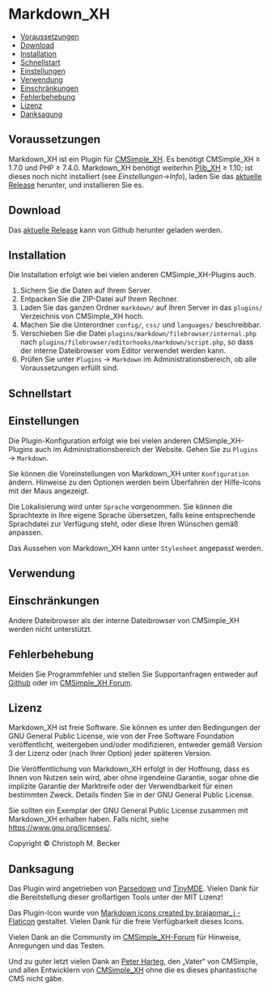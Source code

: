 # Markdown_XH

- [Voraussetzungen](#voraussetzungen)
- [Download](#download)
- [Installation](#installation)
- [Schnellstart](#schnellstart)
- [Einstellungen](#einstellungen)
- [Verwendung](#verwendung)
- [Einschränkungen](#einschränkungen)
- [Fehlerbehebung](#fehlerbehebung)
- [Lizenz](#lizenz)
- [Danksagung](#danksagung)

## Voraussetzungen

Markdown_XH ist ein Plugin für [CMSimple_XH](https://cmsimple-xh.org/de/).
Es benötigt CMSimple_XH ≥ 1.7.0 und PHP ≥ 7.4.0.
Markdown_XH benötigt weiterhin [Plib_XH](https://github.com/cmb69/plib_xh) ≥ 1.10;
ist dieses noch nicht installiert (see *Einstellungen*→*Info*),
laden Sie das [aktuelle Release](https://github.com/cmb69/plib_xh/releases/latest)
herunter, und installieren Sie es.

## Download

Das [aktuelle Release](https://github.com/cmb69/markdown_xh/releases/latest)
kann von Github herunter geladen werden.

## Installation

Die Installation erfolgt wie bei vielen anderen CMSimple_XH-Plugins auch.

1. Sichern Sie die Daten auf Ihrem Server.
1. Entpacken Sie die ZIP-Datei auf Ihrem Rechner.
1. Laden Sie das ganzen Ordner `markdown/` auf Ihren Server in das
   `plugins/` Verzeichnis von CMSimple_XH  hoch.
1. Machen Sie die Unterordner `config/`, `css/` und `languages/`
   beschreibbar.
1. Verschieben Sie die Datei `plugins/markdown/filebrowser/internal.php` nach
   `plugins/filebrowser/editorhooks/markdown/script.php`, so dass der interne
   Dateibrowser vom Editor verwendet werden kann.
1. Prüfen Sie unter `Plugins` → `Markdown` im Administrationsbereich,
   ob alle Voraussetzungen erfüllt sind.

## Schnellstart

## Einstellungen

Die Plugin-Konfiguration erfolgt wie bei vielen anderen
CMSimple_XH-Plugins auch im Administrationsbereich der Website.
Gehen Sie zu `Plugins` → `Markdown`.

Sie können die Voreinstellungen von Markdown_XH unter
`Konfiguration` ändern. Hinweise zu den Optionen werden beim
Überfahren der Hilfe-Icons mit der Maus angezeigt.

Die Lokalisierung wird unter `Sprache` vorgenommen. Sie können die
Sprachtexte in Ihre eigene Sprache übersetzen, falls keine
entsprechende Sprachdatei zur Verfügung steht, oder diese Ihren
Wünschen gemäß anpassen.

Das Aussehen von Markdown_XH kann unter `Stylesheet` angepasst werden.

## Verwendung

## Einschränkungen

Andere Dateibrowser als der interne Dateibrowser von CMSimple_XH werden nicht
unterstützt.

## Fehlerbehebung

Melden Sie Programmfehler und stellen Sie Supportanfragen entweder auf
[Github](https://github.com/cmb69/markdown_xh/issues) oder im
[CMSimple_XH Forum](https://cmsimpleforum.com/).

## Lizenz

Markdown_XH ist freie Software. Sie können es unter den Bedingungen der
GNU General Public License, wie von der Free Software Foundation
veröffentlicht, weitergeben und/oder modifizieren, entweder gemäß
Version 3 der Lizenz oder (nach Ihrer Option) jeder späteren Version.

Die Veröffentlichung von Markdown_XH erfolgt in der Hoffnung, dass es
Ihnen von Nutzen sein wird, aber ohne irgendeine Garantie, sogar ohne
die implizite Garantie der Marktreife oder der Verwendbarkeit für einen
bestimmten Zweck. Details finden Sie in der GNU General Public License.

Sie sollten ein Exemplar der GNU General Public License zusammen mit
Markdown_XH erhalten haben. Falls nicht, siehe <https://www.gnu.org/licenses/>.

Copyright © Christoph M. Becker

## Danksagung

Das Plugin wird angetrieben von [Parsedown](https://parsedown.org/) und
[TinyMDE](https://jefago.github.io/tiny-markdown-editor/).
Vielen Dank für die Bereitstellung dieser großartigen Tools unter der MIT Lizenz!

Das Plugin-Icon wurde von
[Markdown icons created by brajaomar_j - Flaticon](https://www.flaticon.com/free-icons/markdown)
gestaltet. Vielen Dank für die freie Verfügbarkeit dieses Icons.

Vielen Dank an die Community im
[CMSimple_XH-Forum](https://www.cmsimpleforum.com/) für Hinweise,
Anregungen und das Testen.

Und zu guter letzt vielen Dank an [Peter Harteg](https://www.harteg.dk/),
den „Vater“ von CMSimple, und allen Entwicklern von [CMSimple_XH](https://www.cmsimple-xh.org/de/)
ohne die es dieses phantastische CMS nicht gäbe.
